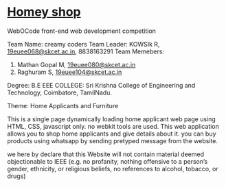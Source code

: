 # <a href="https://kowsik068.github.io/WebOcode/">Homey shop</a>
WebOCode front-end web development competition

Team Name: creamy coders
Team Leader: KOWSIk R, 19euee068@skcet.ac.in, 8838163291
Team Memebers: 
1. Mathan Gopal M, 19euee080@skcet.ac.in
2. Raghuram S, 19euee104@skcet.ac.in

Degree: B.E EEE
COLLEGE: Sri Krishna College of Engineering and Technology, Coimbatore, TamilNadu.

Theme: Home Applicants and Furniture

  This is a single page dynamically loading home applicant web page using HTML, CSS, javascript only. no webkit tools are used.
  This web application allows you to shop home applicants and give details about it.
  you can buy products using whatsapp by sending pretyped message from the website.

we here by declare that this Website will not contain material deemed objectionable to IEEE (e.g. no profanity, nothing offensive to a person’s gender, ethnicity, or
religious beliefs, no references to alcohol, tobacco, or drugs)
